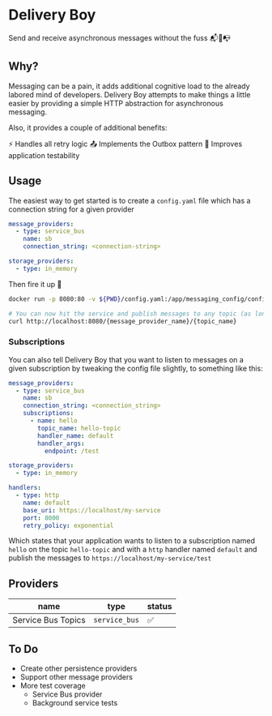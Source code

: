 # Delivery Boy

Send and receive asynchronous messages without the fuss 📬🚴📭

## Why?

Messaging can be a pain, it adds additional cognitive load to the already labored mind of developers. Delivery Boy attempts to make things a little easier by providing a simple HTTP abstraction for asynchronous messaging.

Also, it provides a couple of additional benefits:

⚡ Handles all retry logic
📤 Implements the Outbox pattern
🧪 Improves application testability

## Usage

The easiest way to get started is to create a `config.yaml` file which has a connection string for a given provider

```yaml
message_providers:
  - type: service_bus
    name: sb
    connection_string: <connection-string>

storage_providers:
  - type: in_memory
```

Then fire it up 🚀

```sh
docker run -p 8080:80 -v ${PWD}/config.yaml:/app/messaging_config/config.yaml -t nebben101/message-sidecar:latest

# You can now hit the service and publish messages to any topic (as long as it actually exists)
curl http://localhost:8080/{message_provider_name}/{topic_name}
```

### Subscriptions

You can also tell Delivery Boy that you want to listen to messages on a given subscription by tweaking the config file slightly, to something like this:

```yaml
message_providers:
  - type: service_bus
    name: sb
    connection_string: <connection_string>
    subscriptions:
      - name: hello
        topic_name: hello-topic
        handler_name: default
        handler_args:
          endpoint: /test

storage_providers:
  - type: in_memory

handlers:
  - type: http
    name: default
    base_uri: https://localhost/my-service
    port: 8000
    retry_policy: exponential
```

Which states that your application wants to listen to a subscription named `hello` on the topic `hello-topic` and with a `http` handler named `default` and publish the messages to `https://localhost/my-service/test`

## Providers

| name | type | status |
|---|---|---|
| Service Bus Topics | `service_bus` | ✅ |

## To Do

- Create other persistence providers
- Support other message providers
- More test coverage
  - Service Bus provider
  - Background service tests